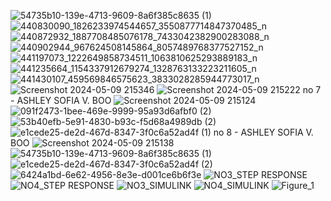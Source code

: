 ![54735b10-139e-4713-9609-8a6f385c8635 (1)](https://github.com/ashleysof/CSE_StepResponse_ECE425_ME4203_Group10_2024/assets/159039911/d9d30c77-1b76-425e-967c-ff2fd4d55ce8)![440830090_1826233974544657_3550877714847370485_n](https://github.com/ashleysof/CSE_StepResponse_ECE425_ME4203_Group10_2024/assets/161012750/70e40368-7c88-4a90-b3aa-51dd8ca7db4b)
![440872932_1887708485076178_7433042382900283088_n](https://github.com/ashleysof/CSE_StepResponse_ECE425_ME4203_Group10_2024/assets/161012750/3a3d6fde-12f8-4c48-9fd0-68e3a6ff373b)
![440902944_967624508145864_8057489768377527152_n](https://github.com/ashleysof/CSE_StepResponse_ECE425_ME4203_Group10_2024/assets/161012750/e173aaaf-5769-45a4-8473-309e583310dd)
![441197073_1222649858734511_1063810625293889183_n](https://github.com/ashleysof/CSE_StepResponse_ECE425_ME4203_Group10_2024/assets/161012750/4e9c53aa-6a33-4582-bab1-fdcb7304f859)
![441235664_1154337912679274_1328763133223211605_n](https://github.com/ashleysof/CSE_StepResponse_ECE425_ME4203_Group10_2024/assets/161012750/0e41ca18-634f-47e1-acf2-35a941395a21)
![441430107_459569846575623_3833028285944773017_n](https://github.com/ashleysof/CSE_StepResponse_ECE425_ME4203_Group10_2024/assets/161012750/258d0692-27d4-4bad-9bb2-8e230c06e13f)
![Screenshot 2024-05-09 215346](https://github.com/ashleysof/CSE_StepResponse_ECE425_ME4203_Group10_2024/assets/161012750/96016e96-1e38-4c9e-836d-8f7fd5513c22)
![Screenshot 2024-05-09 215222](https://github.com/ashleysof/CSE_StepResponse_ECE425_ME4203_Group10_2024/assets/161012750/d76b1930-1a26-4205-83f5-48eec1a81df2)
no 7 - ASHLEY SOFIA V. BOO
![Screenshot 2024-05-09 215124](https://github.com/ashleysof/CSE_StepResponse_ECE425_ME4203_Group10_2024/assets/159039911/a173a7c9-801a-4335-a308-7df1ce0232a7)
![091f2473-1bee-469e-9999-95a93d6afbf0 (2)](https://github.com/ashleysof/CSE_StepResponse_ECE425_ME4203_Group10_2024/assets/159039911/4be84400-52a7-47cc-8a54-9fdaa48ba276)
![53b40efb-5e91-4830-b93c-f5d68a4989db (2)](https://github.com/ashleysof/CSE_StepResponse_ECE425_ME4203_Group10_2024/assets/159039911/7b8b4f28-ff16-474b-8f9c-a00a688da63b)
![e1cede25-de2d-467d-8347-3f0c6a52ad4f (1)](https://github.com/ashleysof/CSE_StepResponse_ECE425_ME4203_Group10_2024/assets/159039911/bddb639b-33df-4143-9a8a-003dbe9a3756)
no 8 - ASHLEY SOFIA V. BOO
![Screenshot 2024-05-09 215138](https://github.com/ashleysof/CSE_StepResponse_ECE425_ME4203_Group10_2024/assets/159039911/c534ef29-edcf-41d1-b649-f28ee2e0a10c)
![54735b10-139e-4713-9609-8a6f385c8635 (1)](https://github.com/ashleysof/CSE_StepResponse_ECE425_ME4203_Group10_2024/assets/159039911/21ffa787-62f6-4a0b-8c9e-e54168c2b3fc)
![e1cede25-de2d-467d-8347-3f0c6a52ad4f (2)](https://github.com/ashleysof/CSE_StepResponse_ECE425_ME4203_Group10_2024/assets/159039911/fa76e251-05de-4456-8ce5-6115b72fbd54)
![6424a1bd-6e62-4956-8e3e-d001ce6b6f3e](https://github.com/ashleysof/CSE_StepResponse_ECE425_ME4203_Group10_2024/assets/159039911/910bff63-54c9-4a1c-9dd4-6af9135b5ea4)
![NO3_STEP RESPONSE](https://github.com/ashleysof/CSE_StepResponse_ECE425_ME4203_Group10_2024/assets/160557212/af942e84-03da-4fcb-b090-2f6b8b2b736c)
![NO4_STEP RESPONSE](https://github.com/ashleysof/CSE_StepResponse_ECE425_ME4203_Group10_2024/assets/160557212/c1ac587e-499f-435c-ad8e-6084dde8d2c4)
![NO3_SIMULINK](https://github.com/ashleysof/CSE_StepResponse_ECE425_ME4203_Group10_2024/assets/160557212/fac6f23f-d92f-4b93-b53e-b0061ac86c30)
![NO4_SIMULINK](https://github.com/ashleysof/CSE_StepResponse_ECE425_ME4203_Group10_2024/assets/160557212/a4e027ab-4e7c-4ec1-a4f4-e846251ef096)
![Figure_1](https://github.com/AlasAngel/CSE_StepResponse_ECE425_ME4203_Group10_2024/assets/161011972/7191c970-859f-435d-af35-76baa2e7a927)

